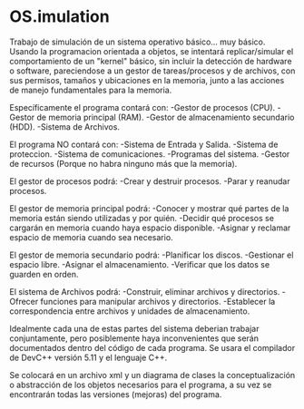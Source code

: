 # OS.imulation
Trabajo de simulación de un sistema operativo básico... muy básico.
  Usando la programacion orientada a objetos, se intentará replicar/simular el comportamiento de un "kernel" básico, sin incluir la detección de hardware o software, pareciendose a un gestor de tareas/procesos y de archivos, con sus permisos, tamaños y ubicaciones en la memoria, junto a las acciones de manejo fundamentales para la memoria. 

Específicamente el programa contará con:
-Gestor de procesos (CPU).
-Gestor de memoria principal (RAM).
-Gestor de almacenamiento secundario (HDD).
-Sistema de Archivos.
  
El programa NO contará con:
  -Sistema de Entrada y Salida.
  -Sistema de proteccion.
  -Sistema de comunicaciones.
  -Programas del sistema.
  -Gestor de recursos (Porque no habra ninguno más que la memoria).
  
El gestor de procesos podrá:
  -Crear y destruir procesos.
  -Parar y reanudar procesos.
  
El gestor de memoria principal podrá:
  -Conocer y mostrar qué partes de la memoria están siendo utilizadas y por quién.
  -Decidir qué procesos se cargarán en memoria cuando haya espacio disponible.
  -Asignar y reclamar espacio de memoria cuando sea necesario.

El gestor de memoria secundario podrá:
  -Planificar los discos.
  -Gestionar el espacio libre.
  -Asignar el almacenamiento.
  -Verificar que los datos se guarden en orden.
  
El sistema de Archivos podrá:
  -Construir, eliminar archivos y directorios.
  -Ofrecer funciones para manipular archivos y directorios.
  -Establecer la correspondencia entre archivos y unidades de almacenamiento.

  Idealmente cada una de estas partes del sistema deberian trabajar conjuntamente, pero posiblemente haya inconvenientes que serán documentados dentro del código de cada programa. Se usara el compilador de DevC++ versión 5.11 y el lenguaje C++.
  
  Se colocará en un archivo xml y un diagrama de clases la conceptualización o abstracción de los objetos necesarios para el programa, a su vez se encontrarán todas las versiones (mejoras) del programa.
